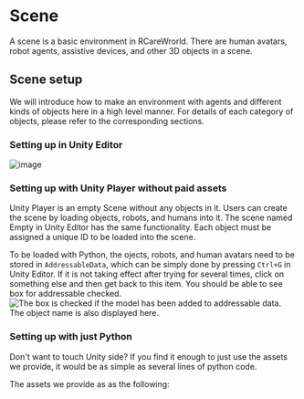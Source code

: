 # Scene
A scene is a basic environment in RCareWrorld. There are human avatars, robot agents, assistive devices, and other 3D objects in a scene.
## Scene setup
We will introduce how to make an environment with agents and different kinds of objects here in a high level manner. For details of each category of objects, please refer to the corresponding sections.

### Setting up in Unity Editor
![image](https://user-images.githubusercontent.com/16759982/217997188-308adcbe-61df-4443-ba96-be132bb622f8.png)


### Setting up with Unity Player without paid assets
Unity Player is an empty Scene without any objects in it. Users can create the scene by loading objects, robots, and humans into it. The scene named Empty in Unity Editor has the same functionality. 
Each object must be assigned a unique ID to be loaded into the scene.

To be loaded with Python, the ojects, robots, and human avatars need to be stored in `AddressableData`, which can be simply done by pressing `Ctrl+G` in Unity Editor. If it is not taking effect after trying for several times, click on something else and then get back to this item. You should be able to see box for addressable checked.
![The box is checked if the model has been added to addressable data. The object name is also displayed here.](https://user-images.githubusercontent.com/16759982/217990603-79645783-4c64-4a24-8b2b-26cadaa58ab2.png) 
 
### Setting up with just Python
Don't want to touch Unity side? If you find it enough to just use the assets we provide, it would be as simple as several lines of python code.

The assets we provide as as the following:



